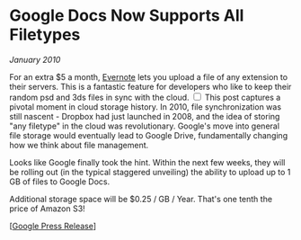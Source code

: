 # Google Docs Now Supports All Filetypes
*January 2010*

For an extra $5 a month, [Evernote](http://evernote.com) lets you upload a file of any extension to their servers. This is a fantastic feature for developers who like to keep their random psd and 3ds files in sync with the cloud.<label for="sn-cloud-evolution" class="margin-toggle sidenote-number"></label>
<input type="checkbox" id="sn-cloud-evolution" class="margin-toggle"/>
<span class="sidenote">This post captures a pivotal moment in cloud storage history. In 2010, file synchronization was still nascent - Dropbox had just launched in 2008, and the idea of storing "any filetype" in the cloud was revolutionary. Google's move into general file storage would eventually lead to Google Drive, fundamentally changing how we think about file management.</span>

Looks like Google finally took the hint. Within the next few weeks, they will be rolling out (in the typical staggered unveiling) the ability to upload up to 1 GB of files to Google Docs.

Additional storage space will be $0.25 / GB / Year. That's one tenth the price of Amazon S3!

[[Google Press Release](http://googledocs.blogspot.com/2010/01/upload-and-store-your-files-in-cloud.html)]